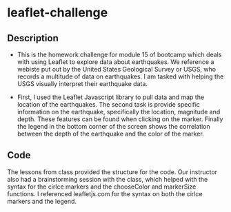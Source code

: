 # leaflet-challenge

## Description
* This is the homework challenge for module 15 of bootcamp which deals with using Leaflet to explore data about earthquakes. We reference a webiste put out by the United States Geological Survey or USGS, who records a multitude of data on earthquakes. I am tasked with helping the USGS visually interpret their earthquake data. 

* First, I used the Leaflet Javascript library to pull data and map the location of the earthquakes. The second task is provide specific information on the earthquake, specifically the location, magnitude and depth. These features can be found when clicking on the marker. Finally the legend in the bottom corner of the screen shows the correlation between the depth of the earthquake and the color of the marker.

## Code
The lessons from class provided the structure for the code. Our instructor also had a brainstorming session with the class, which helped with the syntax for the cirlce markers and the chooseColor and markerSize functions. I referenced leafletjs.com for the syntax on both the cirlce markers and the legend. 